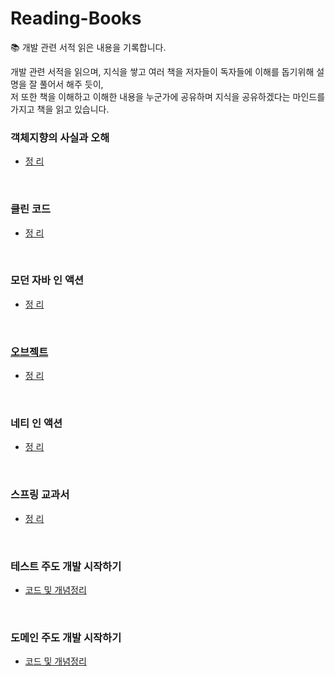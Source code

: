 # Reading-Books
📚 개발 관련 서적 읽은 내용을 기록합니다. <br>

개발 관련 서적을 읽으며, 지식을 쌓고 여러 책을 저자들이 독자들에 이해를 돕기위해 설명을 잘 풀어서 해주 듯이, <br>
저 또한 책을 이해하고 이해한 내용을 누군가에 공유하며 지식을 공유하겠다는 마인드를 가지고 책을 읽고 있습니다.


### 객체지향의 사실과 오해
  - <a href='https://github.com/Hyeonqz/ReadingBooks/tree/main/BooksDocs/%EA%B0%9D%EC%B2%B4%EC%A7%80%ED%96%A5%EC%9D%98%EC%82%AC%EC%8B%A4%EA%B3%BC%EC%98%A4%ED%95%B4'>정 리</a>

<br>
  
### 클린 코드 
  - <a href='https://github.com/Hyeonqz/Reading-Books/tree/main/Books-Docs/%ED%81%B4%EB%A6%B0%EC%BD%94%EB%93%9C'>정 리</a>

<br>

### 모던 자바 인 액션
  - <a href='https://github.com/Hyeonqz/Reading-Books/tree/main/Books-Docs/%EB%AA%A8%EB%8D%98%EC%9E%90%EB%B0%94%EC%9D%B8%EC%95%A1%EC%85%98'>정 리</b>

<br>

### 오브젝트
  - <a href='https://github.com/Hyeonqz/Reading-Books/tree/main/Books-Docs/%EC%98%A4%EB%B8%8C%EC%A0%9D%ED%8A%B8'>정 리</a>

<br>

### 네티 인 액션
  - <a href='https://github.com/Hyeonqz/Reading-Books/tree/main/Books-Docs/%EB%84%A4%ED%8B%B0%EC%9D%B8%EC%95%A1%EC%85%98'>정 리</a>

<br>

### 스프링 교과서
 - <a href='https://github.com/Hyeonqz/Reading-Books/tree/main/Books-Docs/#'>정 리</a>

<br>

### 테스트 주도 개발 시작하기
 - <a href=''>코드 및 개념정리</a>

<br>
  
### 도메인 주도 개발 시작하기
- <a href=''>코드 및 개념정리</a>

